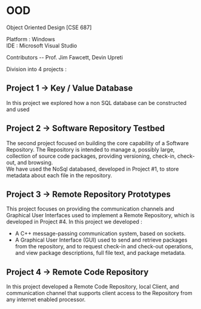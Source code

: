 # OOD
Object Oriented Design [CSE 687]

Platform : Windows  
IDE : Microsoft Visual Studio

Contributors -- Prof. Jim Fawcett, Devin Upreti



Division into 4 projects :  

## Project 1 -> Key / Value Database  
In this project we explored how a non SQL database can be constructed and used  

## Project 2 -> Software Repository Testbed  
The second project focused on building the core capability of a Software Repository. The Repository is intended to manage a, possibly large, collection of source code packages, providing versioning, check-in, check-out, and browsing.  
We have used the NoSql databased, developed in Project #1, to store metadata about each file in the repository.  

## Project 3 -> Remote Repository Prototypes  
This project focuses on providing the communication channels and Graphical User Interfaces used to implement a Remote Repository, which is developed in Project #4. 
In this project we developed :  
- A C++ message-passing communication system, based on sockets. 
- A Graphical User Interface (GUI) used to send and retrieve packages from the repository, and to request check-in and check-out operations, and view package descriptions, full file text, and package metadata.  

## Project 4 -> Remote Code Repository  
In this project developed a Remote Code Repository, local Client, and communication channel that supports client access to the Repository from any internet enabled processor.

